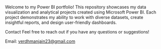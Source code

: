 Welcome to my Power BI portfolio! This repository showcases my data visualization and analytical projects created using Microsoft Power BI. Each project demonstrates my ability to work with diverse datasets, create insightful reports, and design user-friendly dashboards.

Contact
Feel free to reach out if you have any questions or suggestions!

Email: verdhmanjain23@gmail.com
